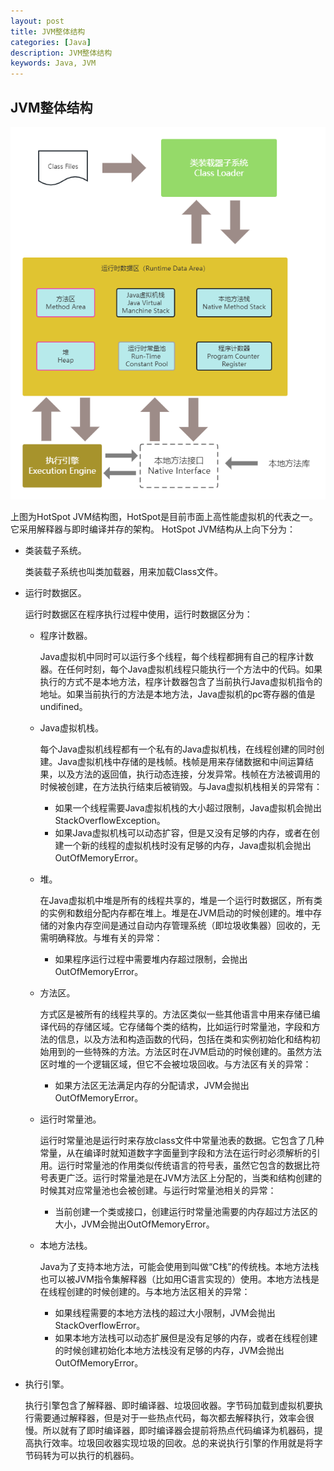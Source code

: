```yaml
---
layout: post
title: JVM整体结构
categories: [Java]
description: JVM整体结构
keywords: Java, JVM
---
```


## JVM整体结构

![JVM整体结构](https://github.com/qinchunabng/qinchunabng.github.io/blob/master/images/posts/java/JVM%E6%95%B4%E4%BD%93%E7%BB%93%E6%9E%84.png?raw=true)

上图为HotSpot JVM结构图，HotSpot是目前市面上高性能虚拟机的代表之一。它采用解释器与即时编译并存的架构。
HotSpot JVM结构从上向下分为：
- 类装载子系统。
  
  类装载子系统也叫类加载器，用来加载Class文件。
- 运行时数据区。
  
  运行时数据区在程序执行过程中使用，运行时数据区分为：
  - 程序计数器。

    Java虚拟机中同时可以运行多个线程，每个线程都拥有自己的程序计数器。在任何时刻，每个Java虚拟机线程只能执行一个方法中的代码。如果执行的方式不是本地方法，程序计数器包含了当前执行Java虚拟机指令的地址。如果当前执行的方法是本地方法，Java虚拟机的pc寄存器的值是undifined。
  - Java虚拟机栈。

    每个Java虚拟机线程都有一个私有的Java虚拟机栈，在线程创建的同时创建。Java虚拟机栈中存储的是栈帧。栈帧是用来存储数据和中间运算结果，以及方法的返回值，执行动态连接，分发异常。栈帧在方法被调用的时候被创建，在方法执行结束后被销毁。与Java虚拟机栈相关的异常有：
    - 如果一个线程需要Java虚拟机栈的大小超过限制，Java虚拟机会抛出StackOverflowException。
    - 如果Java虚拟机栈可以动态扩容，但是又没有足够的内存，或者在创建一个新的线程的虚拟机栈时没有足够的内存，Java虚拟机会抛出OutOfMemoryError。
  - 堆。

    在Java虚拟机中堆是所有的线程共享的，堆是一个运行时数据区，所有类的实例和数组分配内存都在堆上。堆是在JVM启动的时候创建的。堆中存储的对象内存空间是通过自动内存管理系统（即垃圾收集器）回收的，无需明确释放。与堆有关的异常：
    - 如果程序运行过程中需要堆内存超过限制，会抛出OutOfMemoryError。
  - 方法区。

    方式区是被所有的线程共享的。方法区类似一些其他语言中用来存储已编译代码的存储区域。它存储每个类的结构，比如运行时常量池，字段和方法的信息，以及方法和构造函数的代码，包括在类和实例初始化和结构初始用到的一些特殊的方法。方法区时在JVM启动的时候创建的。虽然方法区时堆的一个逻辑区域，但它不会被垃圾回收。与方法区有关的异常：
    - 如果方法区无法满足内存的分配请求，JVM会抛出OutOfMemoryError。
  - 运行时常量池。

    运行时常量池是运行时来存放class文件中常量池表的数据。它包含了几种常量，从在编译时就知道数字字面量到字段和方法在运行时必须解析的引用。运行时常量池的作用类似传统语言的符号表，虽然它包含的数据比符号表更广泛。运行时常量池是在JVM方法区上分配的，当类和结构创建的时候其对应常量池也会被创建。与运行时常量池相关的异常：
    - 当前创建一个类或接口，创建运行时常量池需要的内存超过方法区的大小，JVM会抛出OutOfMemoryError。
  - 本地方法栈。

    Java为了支持本地方法，可能会使用到叫做“C栈”的传统栈。本地方法栈也可以被JVM指令集解释器（比如用C语言实现的）使用。本地方法栈是在线程创建的时候创建的。与本地方法区相关的异常：
    - 如果线程需要的本地方法栈的超过大小限制，JVM会抛出StackOverflowError。
    - 如果本地方法栈可以动态扩展但是没有足够的内存，或者在线程创建的时候创建初始化本地方法栈没有足够的内存，JVM会抛出OutOfMemoryError。
  
- 执行引擎。
  
  执行引擎包含了解释器、即时编译器、垃圾回收器。字节码加载到虚拟机要执行需要通过解释器，但是对于一些热点代码，每次都去解释执行，效率会很慢。所以就有了即时编译器，即时编译器会提前将热点代码编译为机器码，提高执行效率。垃圾回收器实现垃圾的回收。总的来说执行引擎的作用就是将字节码转为可以执行的机器码。